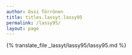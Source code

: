 ```yaml
---
author: Ossi Törrönen
title: titles.lassyt.lassy95
permalink: /lassy95/
layout: page
---
```

{% translate_file _lassyt/lassy95/lassy95.md %}